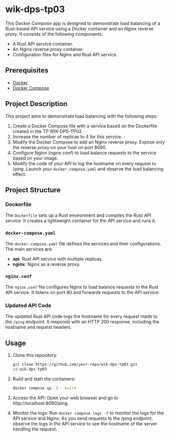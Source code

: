 # wik-dps-tp03

This Docker Compose app is designed to demonstrate load balancing of a Rust-based API service using a Docker container and an Nginx reverse proxy. It consists of the following components:

- A Rust API service container.
- An Nginx reverse proxy container.
- Configuration files for Nginx and Rust API service.

## Prerequisites

- [Docker](https://www.docker.com/)
- [Docker Compose](https://docs.docker.com/compose/)

## Project Description

This project aims to demonstrate load balancing with the following steps:

1. Create a Docker Compose file with a service based on the Dockerfile created in the TP WIK-DPS-TP02.
2. Increase the number of replicas to 4 for this service.
3. Modify the Docker Compose to add an Nginx reverse proxy. Expose only the reverse proxy on your host on port 8080.
4. Configure Nginx (nginx.conf) to load balance requests to the service based on your image.
5. Modify the code of your API to log the hostname on every request to /ping. Launch your `docker-compose.yaml` and observe the load balancing effect.

## Project Structure

### Dockerfile

The `Dockerfile` sets up a Rust environment and compiles the Rust API service. It creates a lightweight container for the API service and runs it.

### `docker-compose.yaml`

The `docker-compose.yaml` file defines the services and their configurations. The main services are:

- **api**: Rust API service with multiple replicas.
- **nginx**: Nginx as a reverse proxy.

### `nginx.conf`

The `nginx.conf` file configures Nginx to load balance requests to the Rust API service. It listens on port 80 and forwards requests to the API service.

### Updated API Code

The updated Rust API code logs the hostname for every request made to the `/ping` endpoint. It responds with an HTTP 200 response, including the hostname and request headers.

## Usage

1. Clone this repository:

   ```bash
   git clone https://github.com/your-repo/wik-dps-tp03.git
   cd wik-dps-tp03
    ```
2. Build and start the containers:
   ```bash
   docker compose up -d --build
   ```
   
3. Access the API: Open your web browser and go to http://localhost:8080/ping.
4. Monitor the logs: Run `docker compose logs -f` to monitor the logs for the API service and Nginx. As you send requests to the /ping endpoint, observe the logs in the API service to see the hostname of the server handling the request.